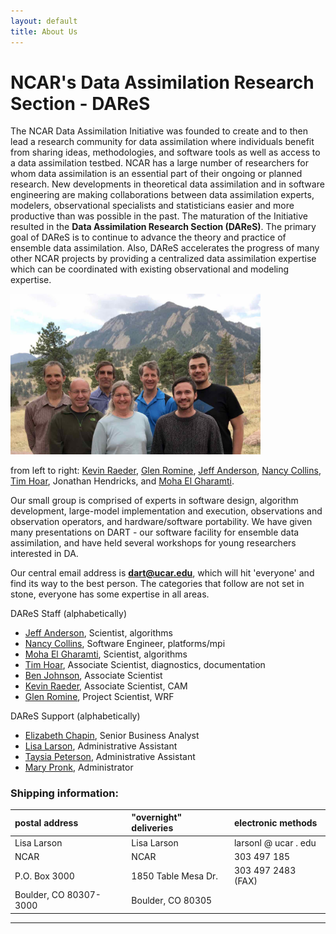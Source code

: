 ```yaml
---
layout: default
title: About Us
---
```


# NCAR's Data Assimilation Research Section - DAReS

The NCAR Data Assimilation Initiative was founded to create and to then
lead a research community for data assimilation where individuals benefit
from sharing ideas, methodologies, and software tools as well as access to
a data assimilation testbed. NCAR has a large number of researchers for
whom data assimilation is an essential part of their ongoing or planned
research. New developments in theoretical data assimilation and in software
engineering are making collaborations between data assimilation experts,
modelers, observational specialists and statisticians easier and more
productive than was possible in the past.
The maturation of the Initiative resulted in the 
**Data Assimilation Research Section (DAReS)**.
The primary goal of DAReS is to continue to advance the theory and
practice of ensemble data assimilation.
Also, DAReS accelerates the progress of many other NCAR
projects by providing a centralized data assimilation expertise which can
be coordinated with existing observational and modeling expertise. 

[<img src="../images/DAReS_circa_2017.jpg" width="400">](../images/DAReS_circa_2017.jpg)

from left to right: [Kevin Raeder](http://staff.ucar.edu/users/raeder),
[Glen Romine](http://staff.ucar.edu/users/romine),
[Jeff Anderson](http://staff.ucar.edu/users/jla),
[Nancy Collins](http://staff.ucar.edu/users/nancy),
[Tim Hoar](http://staff.ucar.edu/users/thoar),
Jonathan Hendricks, and
[Moha El Gharamti](http://staff.ucar.edu/users/gharamti).  

<span id="contact" class="anchor"></span> [](#contact)  

Our small group is comprised of experts in software design,
algorithm development, large-model implementation and execution,
observations and observation operators, and hardware/software portability.
We have given many presentations on DART - our software facility for 
ensemble data assimilation, and have held several workshops for young 
researchers interested in DA.

<!-- FIXME advertise the AMS 2020 workshop --> 

Our central email address is **dart@ucar.edu**, which will hit
'everyone' and find its way to the best person.
The categories that follow are not set in stone, everyone has some
expertise in all areas.  

<span id="regularstaff" class="anchor"></span> [](#regularstaff)  

DAReS Staff (alphabetically)                                                          
 - [Jeff Anderson](http://staff.ucar.edu/users/jla), Scientist, algorithms
 - [Nancy Collins](http://staff.ucar.edu/users/nancy), Software Engineer, platforms/mpi
 - [Moha El Gharamti](http://staff.ucar.edu/users/gharamti), Scientist, algorithms
 - [Tim Hoar](http://staff.ucar.edu/users/thoar), Associate Scientist, diagnostics, documentation
 - [Ben Johnson](http://staff.ucar.edu/users/johnsonb), Associate Scientist
 - [Kevin Raeder](http://staff.ucar.edu/users/raeder), Associate Scientist, CAM
 - [Glen Romine](http://staff.ucar.edu/users/romine), Project Scientist, WRF  

<span id="supportstaff" class="anchor"></span> [](#supportstaff)  

DAReS Support (alphabetically)
 - [Elizabeth Chapin](http://staff.ucar.edu/users/echapin), Senior Business Analyst
 - [Lisa Larson](http://staff.ucar.edu/users/larsonl), Administrative Assistant
 - [Taysia Peterson](http://staff.ucar.edu/users/taysiana), Administrative Assistant
 - [Mary Pronk](http://staff.ucar.edu/users/pronk), Administrator

<span id="shipping" class="anchor"></span> [](#shipping)  

### Shipping information:

| postal address           | "overnight" deliveries   | electronic methods   |
| :----------------------- | :----------------------- | :------------------- |
| Lisa Larson              | Lisa Larson              | larsonl @ ucar . edu |
| NCAR                     | NCAR                     | 303 497 185          |
| P.O. Box 3000            | 1850 Table Mesa Dr.      | 303 497 2483 (FAX)   |
| Boulder, CO 80307-3000   | Boulder, CO 80305        |                      |
        
---

